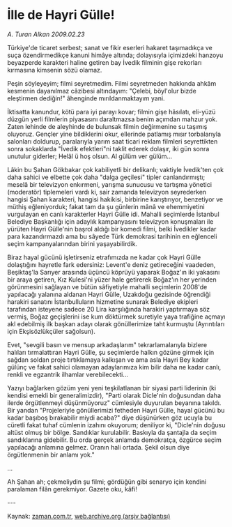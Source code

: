 # İlle de Hayri Gülle!

*A. Turan Alkan 2009.02.23*

<tr><td class="metin" colspan="2" style="padding-top: 20px; padding-left: 5px; padding-right: 10px;">Türkiye'de ticaret serbest; sanat ve fikir eserleri hakaret taşımadıkça ve suça özendirmedikçe kanuni himâye altında; dolayısıyla içimizdeki hanzoyu beyazperde karakteri haline getiren bay İvedik filminin gişe rekorları kırmasına kimsenin sözü olamaz.</td></tr><tr><td class="metin" colspan="2" style="padding-top: 20px; padding-left: 5px; padding-right: 10px;"><p>Peşin söyleyeyim; filmi seyretmedim. Filmi seyretmeden hakkında ahkâm kesmenin dayanılmaz câzibesi altındayım: "Çelebi, böyl'olur bizde eleştirmen dediğin!" âhenginde mırıldanmaktayım yani.
<p>İktisatta kanundur, kötü para iyi parayı kovar; filmin gişe hâsılatı, eli-yüzü düzgün yerli filmlerin piyasasını daraltmazsa benim açımdan mahzur yok. Zaten lehinde de aleyhinde de bulunsak filmin değirmenine su taşımış oluyoruz. Gençler yine bildiklerini okur, ellerinde patlamış mısır torbalarıyla salonları doldurup, paralarıyla yarım saat ticari reklam filmleri seyrettikten sonra sokaklarda "İvedik efektleri"ni taklit ederek dolaşır, iki gün sonra unutulur giderler; Helâl ü hoş olsun. Al gülüm ver gülüm...
<p>Lâkin bu Şahan Gökbakar çok kabiliyetli bir delikanlı; vaktiyle İvedik'ten çok daha sahici ve elbette çok daha "dalga geçilesi" tipler canlandırmıştı; meselâ bir televizyon enkırmeni, yarışma sunucusu ve tartışma yönetici (moderatör) tiplemeleri vardı ki, sair zamanda televizyon seyrederken hangisi Şahan karakteri, hangisi hakikisi, birbirine karıştırıyor, benzetiyor ve müthiş eğleniyorduk; fakat tam da şu günlerin mânâ ve ehemmiyetini vurgulayan en canlı karakterler Hayri Gülle idi. Mahalli seçimlerde İstanbul Belediye Başkanlığı için adaylık kampanyasını televizyon konuşmaları ile yürüten Hayri Gülle'nin başrol aldığı bir komedi filmi, belki İvedikler kadar para kazandırmazdı ama bu sâyede Türk demokrasi tarihinin en eğlenceli seçim kampanyalarından birini yaşayabilirdik.
<p>Biraz hayal gücünü işletirseniz etrafımızda ne kadar çok Hayri Gülle dolaştığını hayretle fark edersiniz: Levent'e deniz getireceğini vaadeden, Beşiktaş'la Sarıyer arasında üçüncü köprüyü yaparak Boğaz'ın iki yakasını bir araya getiren, Kız Kulesi'ni yüzer hale getirerek Boğaz'ın her yerinden görünmesini sağlayan ve bütün sâfiyetiyle mahalli seçimlerin 2008'de yapılacağı yalanına aldanan Hayri Gülle, Uzakdoğu gezisinde öğrendiği harakiri sanatını İstanbulluların hizmetine sunarak Belediye ekipleri tarafından isteyene sadece 20 Lira karşılığında harakiri yaptırmaya söz vermiş, Boğaz geçişlerini ise kum döktürmek suretiyle yaya trafiğine açmayı akl edebilmiş ilk başkan adayı olarak gönüllerimize taht kurmuştu (Ayrıntıları için Ekşisözlükçüler sağolsun).
<p>Evet, "sevgili basın ve mensup arkadaşlarım" tekrarlamalarıyla bizlere halıları tırmalattıran Hayri Gülle, şu seçimlerde halkın gözüne girmek için sağdan soldan proje tırtıklamaya kalkışan ve ama asla Hayri Bey kadar gülünç ve fakat sahici olamayan adaylarımıza kim bilir daha ne kadar canlı, renkli ve egzantrik ilhamlar verebilecekti...
<p>Yazıyı bağlarken gözüm yeni yeni teşkilatlanan bir siyasi parti liderinin (ki kendisi emekli bir generalimizdir), "Parti olarak Dicle'nin doğusundan daha ilerde örgütlenmeyi düşünmüyoruz" cümlesiyle duyurulan beyanına takıldı. Bir yandan "Projeleriyle gönüllerimizi fetheden Hayri Gülle, hayal gücünü bu kadar başıboş bırakabilir miydi acaba?" diye düşünürken göz ucuyla bu cüretli fakat tuhaf cümlenin izahını okuyorum; deniliyor ki, "Dicle'nin doğusu altüst olmuş bir bölge. Sandıklar kurulabilir. Baskıyla da şantajla da seçim sandıklarına gidebilir. Bu orda gerçek anlamda demokratça, özgürce seçim yapılacağı anlamına gelmez. Oranın hali ortada. Şekil olsun diye örgütlenmenin bir anlamı yok."
<p>...
<p>Ah Şahan ah; çekmeliydin şu filmi; gördüğün gibi senaryo için kendini paralaman filân gerekmiyor. Gazete oku, kâfi!
<p>---<br/></p></p></p></p></p></p></p></p></p></td></tr>

Kaynak: [zaman.com.tr](http://zaman.com.tr/yazar.do?yazino=818255), [web.archive.org (arşiv bağlantısı)](http://web.archive.org/web/20090430073826/http://www.zaman.com.tr:80/yazar.do?yazino=818255)

